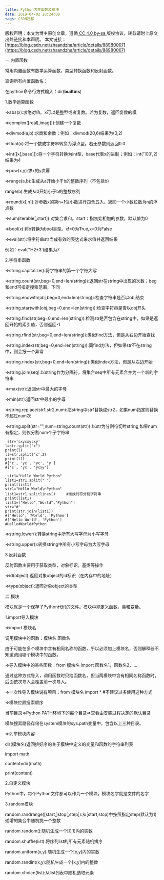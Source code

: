 ```yaml
---
title: Python内置函数及模块
date: 2019-04-02 20:24:08
tags: CSDN迁移
---
```

 [ ](http://creativecommons.org/licenses/by-sa/4.0/) 版权声明：本文为博主原创文章，遵循[ CC 4.0 by-sa ](http://creativecommons.org/licenses/by-sa/4.0/)版权协议，转载请附上原文出处链接和本声明。  本文链接：[https://blog.csdn.net/zhaandzha/article/details/88980007](https://blog.csdn.net/zhaandzha/article/details/88980007)   
    
   一.内置函数

 常用内置函数有数学运算函数，类型转换函数和反射函数。

 查询所有内置函数名：

 在python命令行方式输入：dir(__builtins__)

 1.数学运算函数

 =>abs(x):求绝对值。x可以是整型或者复数。若为复数，返回复数的模

 =>complex([real[,imag]]):创建一个复数

 =>divmod(a,b):求商和余数；例如：divmod(20,6)结果为(3,2)

 =>float(x):将一个数或字符串转换为浮点型，若无参数则返回0.0

 =>int([x[,base]]):将一个字符转换为int型，base代表x的进制；例如：int('100',2)结果为4

 =>pow(x,y):求x的y次幂

 =>range(a,b):生成从a开始小于b的整数序列（不包括b）

 range(b):生成从0开始小于b的整数序列

 =>round(x[,n]):对参数x的第n+1位小数进行四舍五入，返回一个小数位数为n的浮点数

 =>sum(iterable[,start]):对集合求和。start：指初始相加的参数，默认值为0

 =>bool(x):将x转换为bool类型。x!=0为True,x=0为False

 =>eval(str):将字符串str当成有效的表达式来求值并返回结果

 例如：eval('1+2*3')结果为7

 2.字符串函数

 =>string.capitalize():将字符串的第一个字符大写

 =>string.count(str,beg=0,end=len(string)):返回str在string中出现的次数；beg和end可指定搜索范围，下同

 =>string.endwith(obj,beg=0,end=len(string)):检查字符串是否以obj结束

 =>string.startwith(obj,beg=0,end=len(string)):检查字符串是否以obj开头

 =>string.find(str,beg=0,end=len(string)):检测str是否包含在string中，如果是返回开始的索引值，否则返回-1

 =>string.rfind(str,beg=0,end=len(string)):类似find方法，但是从右边开始查找

 =>string.index(str,beg=0,end=len(string)):同find方法，但如果str不在string中，则会报一个异常

 =>string.rindex(str,beg=0,end=len(string)):类似index方法，但是从右边开始

 =>string.join(seq):以string作为分隔符，将集合seq中所有元素合并为一个新的字符串

 =>max(str):返回str中最大的字母

 =>min(str):返回str中最小的字母

 =>string.replace(str1,str2,num):把string中str1替换成str2，如果num指定则替换不超过num次

 =>string.split(str="",num=string.count(str)):以str为分割符切片string,如果num有指定，则仅分割num个子字符串

 
```
 str='cxycxycxy'
l=str.split("x")
print(l)
ll=str.split('x',2)
print(ll)
#['c', 'yc', 'yc', 'y']
#['c', 'yc', 'ycxy']
```
 
```
 str1="Hello World Python"
list1=str1.split(" ")
print(list1)
str1="Hello World\nPython"
list1=str1.splitlines()     #按换行符分割字符串
print(list1)
list1=["Hello","World","Python"]
str="#"
print(str.join(list1))
#['Hello', 'World', 'Python']
#['Hello World', 'Python']
#Hello#World#Python
```
 =>string.lower():转换string中所有大写字母为小写字母 

 =>string.upper():转换string中所有小写字母为大写字母

 3.反射函数 

 反射函数主要用于获取类型，对象标识，基类等操作

 =>id(object):返回对象object的id标识（在内存中的地址）

 =>type(object):返回对象object的类型

 

 二.模块

 模块就是一个保存了Python代码的文件。模块中能定义函数，类和变量。

 1.import导入模块

 =>import 模块名

 调用模块中的函数：模块名.函数名

 由于可能在多个模块中含有相同名称的函数，所以必须加上模块名，否则解释器不知道调用哪个模块中的函数。

 =>导入模块中的某些函数：from 模块名 import 函数名1，函数名2，...

 通过这种方式导入，调用函数时只给函数名，但当两模块中含有相同名称函数时，后面依次导入会覆盖前一次导入。

 =>一次性导入模块说有项目：from 模块名 import * #不建议过多使用这种方式

 =>模块位置搜索顺序

 当前目录=>Python PATH环境下的每个目录=>查看由安装过程决定的默认目录

 模块搜索路径存储在system模块的sys.path变量中，包含以上三种目录。

 =>列举模块内容

 dir(模块名)返回排好序的关于模块中定义的变量和函数的字符串列表

 import math

 content=dir(math)

 print(content)

 2.自定义模块

 Python中，每个Python文件都可以作为一个模块，模块名字就是文件的名字

 3.random模块

 random.randrange([start,]stop[,step]):从[start,stop)中按照指定step(默认为1)递增的集合中随机挑一个整数

 random.random():随机生成一个[0,1)内的实数

 random.shuffle(list):将序列list的所有元素随机排序

 random.uniform(x,y):随机生成一个[x,y]内的实数

 random.randint(x,y):随机生成一个[x,y]内的整数

 random.choice(list):从list列表中随机选取元素

 

 

   
 